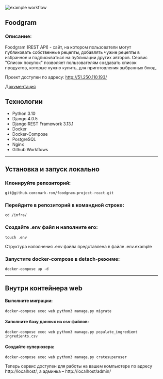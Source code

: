 ![example workflow](https://github.com/mark-rom/yamdb_final/actions/workflows/foodgram_workflow.yml/badge.svg)

## Foodgram ##
### Описание: ###

Foodgram (REST API) - сайт, на котором пользователи могут публиковать собственные рецепты, добавлять чужие рецепты в избранное и подписываться на публикации других авторов. Сервис "Список покупок" позволяет пользователям создавать список продуктов, которые нужно купить, для приготовления выбранных блюд.

Проект доступен по адресу: http://51.250.110.193/

[Документация](http://51.250.110.193/docs/)

## Технологии ##
- Python 3.10
- Django 4.0.5
- Django REST Framework 3.13.1
- Docker
- Docker-Compose
- PostgreSQL
- Nginx
- Github Workflows
____

## Установка и запуск локально ##

### Клонируйте репозиторий: ###
    git@github.com:mark-rom/foodgram-project-react.git

### Перейдите в репозиторий в командной строке: ###
    cd /infra/

### Создайте .env файл и наполните его: ###
    touch .env
Структура наполнения .env файла представлена в файле .env.example

### Запустите docker-compose в detach-режиме: ###
    docker-compose up -d
____

## Внутри контейнера web ##

#### Выполните миграции: ####
    docker-compose exec web python3 manage.py migrate
  
#### Заполните базу данных из csv файлов: ####
    docker-compose exec web python3 manage.py populate_ingredient ingredients.csv
  
#### Создайте суперюзера: ####
    docker-compose exec web python3 manage.py cratesuperuser

Теперь сервис доступен для работы на вашем компьютере по адресу http://localhost/, а админка – http://localhost/admin/
